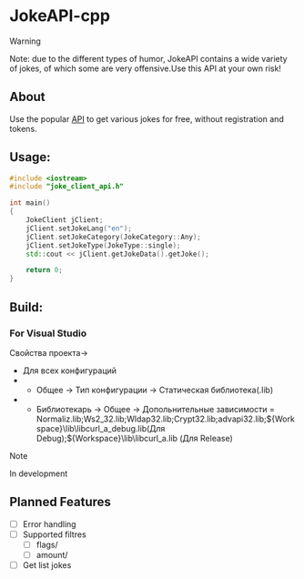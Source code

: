 # JokeAPI-cpp
> [!WARNING]
Note: due to the different types of humor, JokeAPI contains a wide variety of jokes, of which some are very offensive.Use this API at your own risk!

## About

Use the popular [API](https://jokeapi.dev/) to get various jokes for free, without registration and tokens.
## Usage:
```Cpp
#include <iostream>
#include "joke_client_api.h"

int main()
{
    JokeClient jClient;
    jClient.setJokeLang("en");
    jClient.setJokeCategory(JokeCategory::Any);
    jClient.setJokeType(JokeType::single);
    std::cout << jClient.getJokeData().getJoke();

    return 0;
}
```

## Build:
### For Visual Studio
Свойства проекта->
- Для всех конфигураций
- - Общее -> Тип конфигурации -> Статическая библиотека(.lib)
- - Библиотекарь -> Общее -> Допольнительные зависимости = Normaliz.lib;Ws2_32.lib;Wldap32.lib;Crypt32.lib;advapi32.lib;${Workspace}\lib\libcurl_a_debug.lib(Для Debug);${Workspace}\lib\libcurl_a.lib (Для Release)
> [!NOTE]
> In development

## Planned Features
- [ ] Error handling
- [ ] Supported filtres
  - [ ] flags/
  - [ ] amount/
- [ ] Get list jokes
